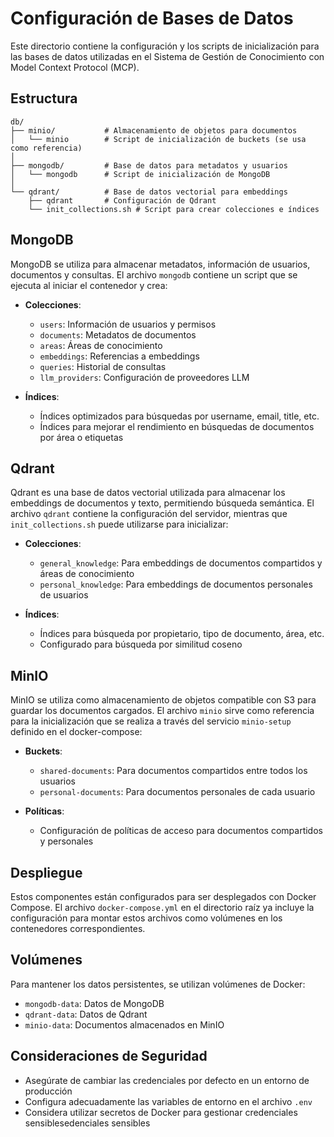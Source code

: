 # Configuración de Bases de Datos

Este directorio contiene la configuración y los scripts de inicialización para las bases de datos utilizadas en el Sistema de Gestión de Conocimiento con Model Context Protocol (MCP).

## Estructura

```
db/
├── minio/           # Almacenamiento de objetos para documentos
│   └── minio        # Script de inicialización de buckets (se usa como referencia)
│
├── mongodb/         # Base de datos para metadatos y usuarios
│   └── mongodb      # Script de inicialización de MongoDB
│
└── qdrant/          # Base de datos vectorial para embeddings
    ├── qdrant       # Configuración de Qdrant
    └── init_collections.sh # Script para crear colecciones e índices
```

## MongoDB

MongoDB se utiliza para almacenar metadatos, información de usuarios, documentos y consultas. El archivo `mongodb` contiene un script que se ejecuta al iniciar el contenedor y crea:

- **Colecciones**:
  - `users`: Información de usuarios y permisos
  - `documents`: Metadatos de documentos
  - `areas`: Áreas de conocimiento
  - `embeddings`: Referencias a embeddings
  - `queries`: Historial de consultas
  - `llm_providers`: Configuración de proveedores LLM

- **Índices**:
  - Índices optimizados para búsquedas por username, email, title, etc.
  - Índices para mejorar el rendimiento en búsquedas de documentos por área o etiquetas

## Qdrant

Qdrant es una base de datos vectorial utilizada para almacenar los embeddings de documentos y texto, permitiendo búsqueda semántica. El archivo `qdrant` contiene la configuración del servidor, mientras que `init_collections.sh` puede utilizarse para inicializar:

- **Colecciones**:
  - `general_knowledge`: Para embeddings de documentos compartidos y áreas de conocimiento
  - `personal_knowledge`: Para embeddings de documentos personales de usuarios

- **Índices**:
  - Índices para búsqueda por propietario, tipo de documento, área, etc.
  - Configurado para búsqueda por similitud coseno

## MinIO

MinIO se utiliza como almacenamiento de objetos compatible con S3 para guardar los documentos cargados. El archivo `minio` sirve como referencia para la inicialización que se realiza a través del servicio `minio-setup` definido en el docker-compose:

- **Buckets**:
  - `shared-documents`: Para documentos compartidos entre todos los usuarios
  - `personal-documents`: Para documentos personales de cada usuario

- **Políticas**:
  - Configuración de políticas de acceso para documentos compartidos y personales

## Despliegue

Estos componentes están configurados para ser desplegados con Docker Compose. El archivo `docker-compose.yml` en el directorio raíz ya incluye la configuración para montar estos archivos como volúmenes en los contenedores correspondientes.

## Volúmenes

Para mantener los datos persistentes, se utilizan volúmenes de Docker:

- `mongodb-data`: Datos de MongoDB
- `qdrant-data`: Datos de Qdrant
- `minio-data`: Documentos almacenados en MinIO

## Consideraciones de Seguridad

- Asegúrate de cambiar las credenciales por defecto en un entorno de producción
- Configura adecuadamente las variables de entorno en el archivo `.env`
- Considera utilizar secretos de Docker para gestionar credenciales sensiblesedenciales sensibles